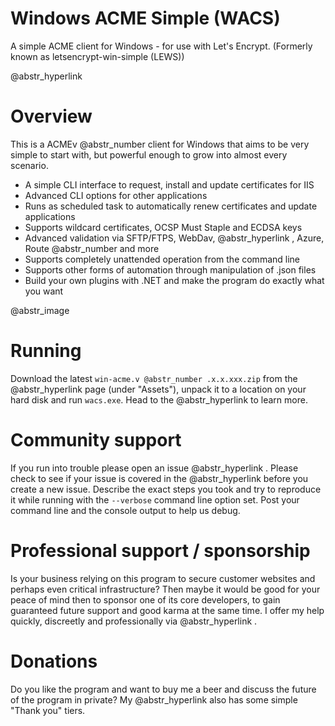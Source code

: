 # Windows ACME Simple (WACS)

A simple ACME client for Windows - for use with Let's Encrypt. (Formerly known as letsencrypt-win-simple (LEWS))

@abstr_hyperlink 

# Overview

This is a ACMEv @abstr_number client for Windows that aims to be very simple to start with, but powerful enough to grow into almost every scenario.

  * A simple CLI interface to request, install and update certificates for IIS
  * Advanced CLI options for other applications
  * Runs as scheduled task to automatically renew certificates and update applications
  * Supports wildcard certificates, OCSP Must Staple and ECDSA keys
  * Advanced validation via SFTP/FTPS, WebDav, @abstr_hyperlink , Azure, Route @abstr_number and more
  * Supports completely unattended operation from the command line
  * Supports other forms of automation through manipulation of .json files
  * Build your own plugins with .NET and make the program do exactly what you want



@abstr_image 

# Running

Download the latest `win-acme.v @abstr_number .x.x.xxx.zip` from the @abstr_hyperlink page (under "Assets"), unpack it to a location on your hard disk and run `wacs.exe`. Head to the @abstr_hyperlink to learn more.

# Community support

If you run into trouble please open an issue @abstr_hyperlink . Please check to see if your issue is covered in the @abstr_hyperlink before you create a new issue. Describe the exact steps you took and try to reproduce it while running with the `--verbose` command line option set. Post your command line and the console output to help us debug.

# Professional support / sponsorship

Is your business relying on this program to secure customer websites and perhaps even critical infrastructure? Then maybe it would be good for your peace of mind then to sponsor one of its core developers, to gain guaranteed future support and good karma at the same time. I offer my help quickly, discreetly and professionally via @abstr_hyperlink .

# Donations

Do you like the program and want to buy me a beer and discuss the future of the program in private? My @abstr_hyperlink also has some simple "Thank you" tiers.
